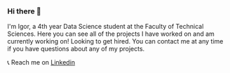 ### Hi there 👋
<!--
**igorjakovljevic-ftn/igorjakovljevic-ftn** is a ✨ _special_ ✨ repository because its `README.md` (this file) appears on your GitHub profile.

Here are some ideas to get you started:

- 🔭 I’m currently working on ...
- 🌱 I’m currently learning ...
- 👯 I’m looking to collaborate on ...
- 🤔 I’m looking for help with ...
- 💬 Ask me about ...
- 📫 How to reach me: ...
- 😄 Pronouns: ...
- ⚡ Fun fact: ...
-->

I'm Igor, a 4th year Data Science student at the Faculty of Technical Sciences. Here you can see all of the projects I have worked on and am currently working on! Looking to get hired. You can contact me at any time if you have questions about any of my projects.

📞 Reach me on [Linkedin](https://www.linkedin.com/in/igorjakovljevicftn/)
